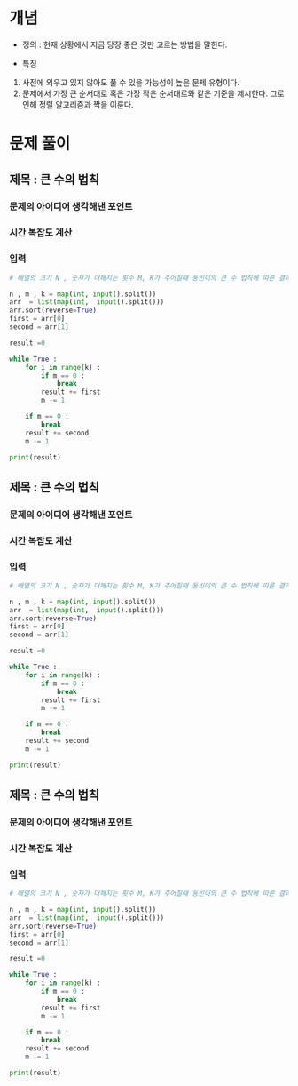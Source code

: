 # 개념

- 정의 : 현재 상황에서 지금 당장 좋은 것만 고르는 방법을 말한다.

- 특징

1. 사전에 외우고 있지 않아도 풀 수 있을 가능성이 높은 문제 유형이다.
2. 문제에서 가장 큰 순서대로 혹은 가장 작은 순서대로와 같은 기준을 제시한다. 그로 인해 정렬 알고리즘과 짝을 이룬다.

# 문제 풀이

## 제목 : 큰 수의 법칙

### 문제의 아이디어 생각해낸 포인트

### 시간 복잡도 계산

### 입력

```py
# 배열의 크기 N , 숫자가 더해지는 횟수 M, K가 주어질때 동빈이의 큰 수 법칙에 따른 결과 출력

n , m , k = map(int, input().split())
arr  = list(map(int,  input().split()))
arr.sort(reverse=True)
first = arr[0]
second = arr[1]

result =0

while True :
    for i in range(k) :
        if m == 0 :
            break
        result += first
        m -= 1

    if m == 0 :
        break
    result += second
    m -= 1

print(result)

```

## 제목 : 큰 수의 법칙

### 문제의 아이디어 생각해낸 포인트

### 시간 복잡도 계산

### 입력

```py
# 배열의 크기 N , 숫자가 더해지는 횟수 M, K가 주어질때 동빈이의 큰 수 법칙에 따른 결과 출력

n , m , k = map(int, input().split())
arr  = list(map(int,  input().split()))
arr.sort(reverse=True)
first = arr[0]
second = arr[1]

result =0

while True :
    for i in range(k) :
        if m == 0 :
            break
        result += first
        m -= 1

    if m == 0 :
        break
    result += second
    m -= 1

print(result)

```

## 제목 : 큰 수의 법칙

### 문제의 아이디어 생각해낸 포인트

### 시간 복잡도 계산

### 입력

```py
# 배열의 크기 N , 숫자가 더해지는 횟수 M, K가 주어질때 동빈이의 큰 수 법칙에 따른 결과 출력

n , m , k = map(int, input().split())
arr  = list(map(int,  input().split()))
arr.sort(reverse=True)
first = arr[0]
second = arr[1]

result =0

while True :
    for i in range(k) :
        if m == 0 :
            break
        result += first
        m -= 1

    if m == 0 :
        break
    result += second
    m -= 1

print(result)

```
